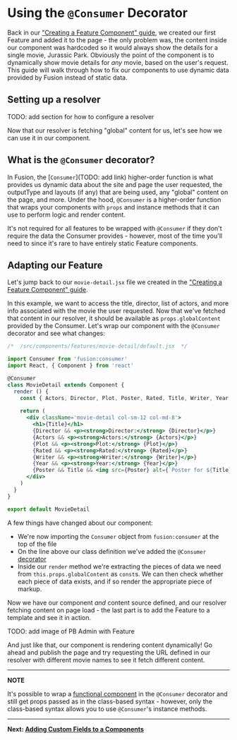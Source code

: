 # Using the `@Consumer` Decorator

Back in our ["Creating a Feature Component" guide](./creating-feature-component.md), we created our first Feature and added it to the page - the only problem was, the content inside our component was hardcoded so it would always show the details for a single movie, Jurassic Park. Obviously the point of the component is to dynamically show movie details for *any* movie, based on the user's request. This guide will walk through how to fix our components to use dynamic data provided by Fusion instead of static data.

## Setting up a resolver

TODO: add section for how to configure a resolver

Now that our resolver is fetching "global" content for us, let's see how we can use it in our component.

## What is the `@Consumer` decorator?

In Fusion, the [`Consumer`](TODO: add link) higher-order function is what provides us dynamic data about the site and page the user requested, the outputType and layouts (if any) that are being used, any "global" content on the page, and more. Under the hood, `@Consumer` is a higher-order function that wraps your components with `props` and instance methods that it can use to perform logic and render content.

It's not required for all features to be wrapped with `@Consumer` if they don't require the data the Consumer provides - however, most of the time you'll need to since it's rare to have entirely static Feature components.

## Adapting our Feature

Let's jump back to our `movie-detail.jsx` file we created in the ["Creating a Feature Component" guide](./creating-feature-component.md).

In this example, we want to access the title, director, list of actors, and more info associated with the movie the user requested. Now that we've fetched that content in our resolver, it should be available as `props.globalContent` provided by the Consumer. Let's wrap our component with the `@Consumer` decorator and see what changes:

```jsx
/*  /src/components/features/movie-detail/default.jsx  */

import Consumer from 'fusion:consumer'
import React, { Component } from 'react'

@Consumer
class MovieDetail extends Component {
  render () {
    const { Actors, Director, Plot, Poster, Rated, Title, Writer, Year } = this.props.globalContent
    
    return (
      <div className='movie-detail col-sm-12 col-md-8'>
        <h1>{Title}</h1>
        {Director && <p><strong>Director:</strong> {Director}</p>}
        {Actors && <p><strong>Actors:</strong> {Actors}</p>}
        {Plot && <p><strong>Plot:</strong> {Plot}</p>}
        {Rated && <p><strong>Rated:</strong> {Rated}</p>}
        {Writer && <p><strong>Writer:</strong> {Writer}</p>}
        {Year && <p><strong>Year:</strong> {Year}</p>}
        {Poster && Title && <img src={Poster} alt={`Poster for ${Title}`} />}
      </div>
    )
  }
}

export default MovieDetail
```

A few things have changed about our component:
- We're now importing the `Consumer` object from `fusion:consumer` at the top of the file
- On the line above our class definition we've added the `@Consumer` [decorator](https://medium.com/google-developers/exploring-es7-decorators-76ecb65fb841)
- Inside our `render` method we're extracting the pieces of data we need from `this.props.globalContent` as `const`s. We can then check whether each piece of data exists, and if so render the appropriate piece of markup.

Now we have our component *and* content source defined, and our resolver fetching content on page load - the last part is to add the Feature to a template and see it in action.

TODO: add image of PB Admin with Feature

And just like that, our component is rendering content dynamically! Go ahead and publish the page and try requesting the URL defined in our resolver with different movie names to see it fetch different content.

---

**NOTE**

It's possible to wrap a [functional component](https://reactjs.org/docs/components-and-props.html#functional-and-class-components) in the `@Consumer` decorator and still get props passed as in the class-based syntax - however, only the class-based syntax allows you to use `@Consumer`'s instance methods.

---

**Next: [Adding Custom Fields to a Components](./adding-custom-fields.md)**
